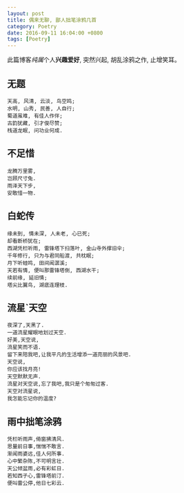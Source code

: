```yaml
---
layout: post
title: 偶来无聊, 鄙人拙笔涂鸦几首
category: Poetry
date: 2016-09-11 16:04:00 +0800
tags: [Poetry]
---
```

此篇博客*纯属*个人**兴趣爱好**, 突然兴起, 胡乱涂鸦之作, 止增笑耳。

## 无题
    天高, 风清, 云淡, 鸟空鸣;
    水明, 山秀, 民善, 人自行;
    蜀道虽难, 有佳人作伴;
    古韵犹藏, 引才俊尽赞;
    栈道龙眠, 问功业何成.

## 不足惜
    龙腾万里雾,
    岂顾尺寸兔.
    雨泽天下步,
    安敢惜一物.

## 白蛇传
    缘未到, 情未深, 人未老, 心已死;
    却看断桥犹在;
    西湖凭栏听雨, 雷锋塔下扫落叶, 金山寺外撑旧伞;
    千年修行, 只为与君同船渡, 共枕眠;
    月下听蛙鸣, 田间闻潺溪;
    天若有情, 便叫那雷锋塔倒, 西湖水干;
    续前缘, 延旧情;
    塔尖比翼鸟, 湖底连理枝.

## 流星`天空
    夜深了,天黑了.
    一道流星耀眼地划过天空.
    好美,天空说,
    流星笑而不语.
    留下来陪我吧,让我平凡的生活增添一道亮丽的风景吧.
    天空说,
    你应该找月亮!
    天空默默无声.
    流星对天空说,忘了我吧,我只是个匆匆过客.
    天空对流星说,
    我怎能忘记你的温度?

## 雨中拙笔涂鸦
    凭栏听雨声,倚窗拂清风.
    思量前日事,惴惴不敢言.
    渐闻雨婆远,佳人何所事.
    心中繁杂陈,不可明言壮.
    天公倾盆雨,必有彩虹日.
    若知西子心,雷锋塔前汀.
    便叫雷公停,他日七彩云.


